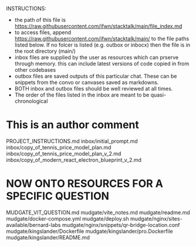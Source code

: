INSTRUCTIONS:
- the path of this file is https://raw.githubusercontent.com/ifwn/stacktalk/main/file_index.md
- to access files, append https://raw.githubusercontent.com/ifwn/stacktalk/main/ to the file paths listed below. If no folcer is listed (e.g. outbox or inbocx) then the file is in the root directory (main/)
- inbox files are supplied by the user as resources which can prserve through memory. this can include latest versions of code copied in from other codebases
- outbox files are saved outputs of this particular chat. These can be snippets from the convo or canvases saved as markdowns. 
- BOTH inbox and outbox files should be well reviewed at all times. 
- The order of the files listed in the inbox are meant to be quasi-chronological

# This is an author comment

PROJECT_INSTRUCTIONS.md
inbox/initial_prompt.md
inbox/copy_of_tennis_price_model_plan.md
inbox/copy_of_tennis_price_model_plan_v_2.md
inbox/copy_of_modern_react_electron_blueprint_v_2.md

# NOW ONTO RESOURCES FOR A SPECIFIC QUESTION
MUDGATE_VIT_QUESTION.md
mudgate/vite_notes.md
mudgate/readme.md
mudgate/docker-compose.yml
mudgate/deploy.sh
mudgate/nginx/sites-available/bernard-labs
mudgate/nginx/snippets/qr-bridge-location.conf
mudgate/kingslander/Dockerfile
mudgate/kingslander/pro.Dockerfile
mudgate/kingslander/README.md